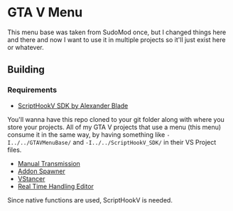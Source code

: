 # GTA V Menu   

This menu base was taken from SudoMod once, but I changed things here and there and now I want to use it in multiple projects so it'll just exist here or whatever.

## Building

### Requirements
* [ScriptHookV SDK by Alexander Blade](http://www.dev-c.com/gtav/scripthookv/)

You'll wanna have this repo cloned to your git folder along with where you store your projects. All of my GTA V projects that use a menu (this menu) consume it in the same way, by having something like `-I../../GTAVMenuBase/` and `-I../../ScriptHookV_SDK/` in their VS Project files.

* [Manual Transmission](https://github.com/E66666666/GTAVManualTransmission)
* [Addon Spawner](https://github.com/E66666666/GTAVAddonLoader)
* [VStancer](https://github.com/E66666666/GTAVStancer)
* [Real Time Handling Editor](https://github.com/E66666666/GTAVHandlingEditor)

Since native functions are used, ScriptHookV is needed.
